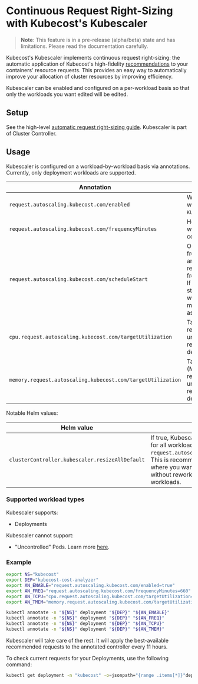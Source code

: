Continuous Request Right-Sizing with Kubecost's Kubescaler
=================================================================

> **Note**: This feature is in a pre-release (alpha/beta) state and has limitations. Please read the documentation carefully.

Kubecost's Kubescaler implements continuous request right-sizing: the automatic application of Kubecost's high-fidelity [recommendations](/api-request-right-sizing-v2.md) to your containers' resource requests. This provides an easy way to automatically improve your allocation of cluster resources by improving efficiency.

Kubescaler can be enabled and configured on a per-workload basis so that only
the workloads you want edited will be edited.

## Setup

See the high-level [automatic request right-sizing guide](/auto-request-sizing.md). Kubescaler is part of Cluster Controller.

## Usage

Kubescaler is configured on a workload-by-workload basis via annotations. Currently, only deployment workloads are supported.

| Annotation | Description | Example(s) |
| ---------- | ----------- | ---------- |
| `request.autoscaling.kubecost.com/enabled` | Whether to autoscale the workload. See note on `KUBESCALER_RESIZE_ALL_DEFAULT`. | `true`, `false` |
| `request.autoscaling.kubecost.com/frequencyMinutes` | How often to autoscale the workload, in minutes. If unset, a conservative default is used. | `73` |
| `request.autoscaling.kubecost.com/scheduleStart` | Optional augmentation to the frequency parameter. If both are set, the workload will be resized on the scheduled frequency, aligned to the start. If frequency is 24h and the start is midnight, the workload will be rescheduled at (about) midnight every day. Formatted as RFC3339. | `2022-11-28T00:00:00Z` |
| `cpu.request.autoscaling.kubecost.com/targetUtilization` | Target utilization  (CPU) for the recommendation algorithm. If unset, the backing recommendation service's default is used. | `0.8` |
| `memory.request.autoscaling.kubecost.com/targetUtilization` | Target utilization (Memory/RAM) for the recommendation algorithm. If unset, the backing recommendation service's default is used. | `0.8` |

Notable Helm values:

| Helm value | Description | Example(s) |
| ---------- | ----------- | ---------- |
| `clusterController.kubescaler.resizeAllDefault` | If true, Kubescaler will switch to default-enabled for all workloads unless they are annotated with `request.autoscaling.kubecost.com/enabled=false`. This is recommended for low-stakes clusters where you want to prioritize workload efficiency without reworking deployment specs for all workloads. | `true` |

### Supported workload types
Kubescaler supports:
- Deployments

Kubescaler cannot support:
- "Uncontrolled" Pods. Learn more [here](https://github.com/kubernetes/kubernetes/issues/24913).

### Example

``` sh
export NS="kubecost"
export DEP="kubecost-cost-analyzer"
export AN_ENABLE="request.autoscaling.kubecost.com/enabled=true"
export AN_FREQ="request.autoscaling.kubecost.com/frequencyMinutes=660"
export AN_TCPU="cpu.request.autoscaling.kubecost.com/targetUtilization=0.9"
export AN_TMEM="memory.request.autoscaling.kubecost.com/targetUtilization=0.9"

kubectl annotate -n "${NS}" deployment "${DEP}" "${AN_ENABLE}"
kubectl annotate -n "${NS}" deployment "${DEP}" "${AN_FREQ}"
kubectl annotate -n "${NS}" deployment "${DEP}" "${AN_TCPU}"
kubectl annotate -n "${NS}" deployment "${DEP}" "${AN_TMEM}"
```

Kubescaler will take care of the rest. It will apply the best-available
recommended requests to the annotated controller every 11 hours.

To check current requests for your Deployments, use the following command:
``` sh
kubectl get deployment -n "kubecost" -o=jsonpath="{range .items[*]}"deployment/"{.metadata.name}{'\n'}{range .spec.template.spec.containers[*]}{.name}{'\t'}{.resources.requests}{'\n'}{end}{'\n'}{end}"
```
